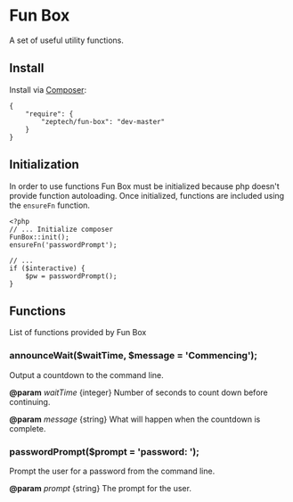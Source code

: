 # Fun Box

A set of useful utility functions.

## Install

Install via [Composer](http:://getcomposer.org):

    {
        "require": {
            "zeptech/fun-box": "dev-master"
        }
    }

## Initialization

In order to use functions Fun Box must be initialized because php doesn't
provide function autoloading. Once initialized, functions are included using the
`ensureFn` function.

    <?php
    // ... Initialize composer
    FunBox::init();
    ensureFn('passwordPrompt');

    // ...
    if ($interactive) {
        $pw = passwordPrompt();
    }

## Functions

List of functions provided by Fun Box

### announceWait($waitTime, $message = 'Commencing');

Output a countdown to the command line.

**@param** _waitTime_ {integer} Number of seconds to count down before
continuing.

**@param** _message_ {string} What will happen when the countdown is complete.

### passwordPrompt($prompt = 'password: ');

Prompt the user for a password from the command line.

**@param** _prompt_ {string} The prompt for the user.
